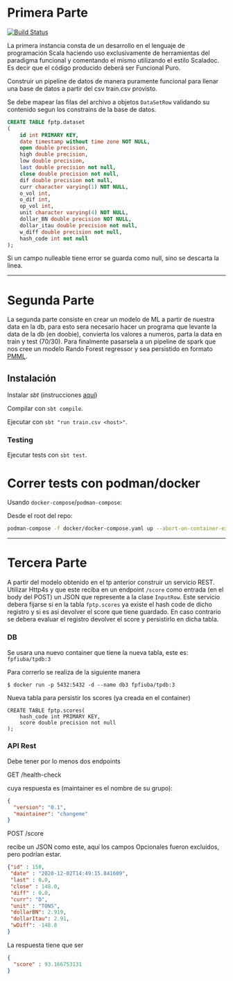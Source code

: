 # Primera Parte

[![Build Status](https://travis-ci.org/FdelMazo/7527-AlgoritmosIV.svg?branch=main)](https://travis-ci.org/FdelMazo/7527-AlgoritmosIV)

La primera instancia consta de un desarrollo en el lenguaje de programación Scala haciendo uso exclusivamente de herramientas del paradigma funcional y comentando el mismo utilizando el estilo Scaladoc.
Es decir que el código producido deberá ser Funcional Puro.

Construir un pipeline de datos de manera puramente funcional para llenar una base de datos a partir del csv train.csv provisto.

Se debe mapear las filas del archivo a objetos ```DataSetRow``` validando su contenido segun los constrains de la base de datos.
```sql
CREATE TABLE fptp.dataset
(
    id int PRIMARY KEY,
    date timestamp without time zone NOT NULL,
    open double precision,
    high double precision,
    low double precision,
    last double precision not null,
    close double precision not null,
    dif double precision not null,
    curr character varying(1) NOT NULL,
    o_vol int,
    o_dif int,
    op_vol int,
    unit character varying(4) NOT NULL,
    dollar_BN double precision NOT NULL,
    dollar_itau double precision not null,
    w_diff double precision not null,
    hash_code int not null
);
```

Si un campo nulleable tiene error se guarda como null, sino se descarta la linea.

---

# Segunda Parte

La segunda parte consiste en crear un modelo de ML a partir de nuestra data en la db, para esto sera necesario hacer un programa que levante la data de la db (en doobie), convierta los valores a numeros, parta la data en train y test (70/30). Para finalmente pasarsela a un pipeline de spark que nos cree un modelo Rando Forest regressor y sea persistido en formato [PMML](http://dmg.org/pmml/v4-4/GeneralStructure.html).

## Instalación

Instalar *sbt* (instrucciones [aquí](https://www.scala-sbt.org/1.x/docs/Installing-sbt-on-Linux.html))

Compilar con `sbt compile`.

Ejecutar con `sbt "run train.csv <host>"`.

### Testing

Ejecutar tests con `sbt test`.

# Correr tests con podman/docker
Usando `docker-compose`/`podman-compose`:

Desde el root del repo:
```bash
podman-compose -f docker/docker-compose.yaml up --abort-on-container-exit
```

---

# Tercera Parte

A partir del modelo obtenido en el tp anterior construir un servicio REST. 
Utilizar Http4s y que este reciba en un endpoint ```/score``` como entrada 
(en el body del POST) un JSON que represente a la clase ```InputRow```.
Este servicio debera fijarse si en la tabla ```fptp.scores``` ya existe el 
hash code de dicho registro y si es asi devolver el score que tiene guardado. En
caso contrario se debera evaluar el registro devolver el score y persistirlo 
en dicha tabla.


### DB
Se usara una nuevo container que tiene la nueva tabla, este es: ```fpfiuba/tpdb:3```

Para correrlo se realiza de la siguiente manera
```
$ docker run -p 5432:5432 -d --name db3 fpfiuba/tpdb:3
```

Nueva tabla para persistir los scores (ya creada en el container)
```roomsql
CREATE TABLE fptp.scores(
    hash_code int PRIMARY KEY,
    score double precision not null
);
```

### API Rest

Debe tener por lo menos dos endpoints

GET /health-check

cuya respuesta es (maintainer es el nombre de su grupo):
```json
{
  "version": "0.1",
  "maintainer": "changeme"
}
```

POST /score

recibe un JSON como este, aquí los campos Opcionales fueron excluidos,
pero podrían estar.

```json
{"id" : 158,
 "date" : "2020-12-02T14:49:15.841609",
 "last" : 0.0,
 "close" : 148.0,
 "diff" : 0.0,
 "curr": "D",
 "unit" : "TONS",
 "dollarBN": 2.919,
 "dollarItau": 2.91,
 "wDiff": -148.0
}
```

La respuesta tiene que ser
```json
{
  "score" : 93.166753131
}
```
